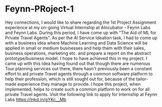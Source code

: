 # Feynn-PRoject-1
Hey connections, I would like to share regarding the 1st Project Assignment experience at my on-going Virtual Internship at AIncubator - Feynn Labs and Feynn Labs. During this period, I have come up with "The Aid of ML for Private Travel Agents". As per the AI Service Ideation task, I had to come up with a business idea where Machine Learning and Data Science will be applied in small or medium businesses and help them with their sales, business operations, marketing etc. and prepare a report on the abstract prototype/business model. I hope to have achieved this in my project.
I came up with this Idea having found out that though there are numerous Tour planning services out there, there hasn't previously been a constant effort to aid private Travel agents through a common software platform to help their profession, which is still sought out for, because of the tailor-made experience they manage to provide.
I hope this project, when implemented, helps to create such a common platform to work on for all private Travel agents.
Visit the following link to apply for Internship at Feynn Labs https://lnkd.in/gYKc__Mb
